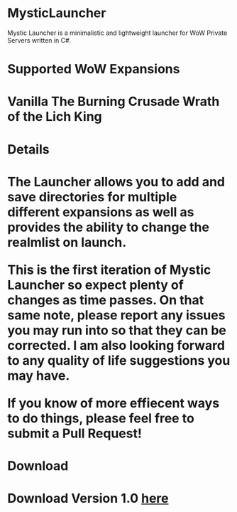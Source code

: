 # MysticLauncher

Mystic Launcher is a minimalistic and lightweight launcher for WoW Private Servers written in C#.

<h1>Supported WoW Expansions<h1/>
  
Vanilla
The Burning Crusade
Wrath of the Lich King

<h1>Details<h1/>

The Launcher allows you to add and save directories for multiple different expansions as well as provides the ability to change the realmlist on launch.

This is the first iteration of Mystic Launcher so expect plenty of changes as time passes. On that same note, please report any issues you may run into so that they can be corrected. I am also looking forward to any quality of life suggestions you may have.

If you know of more effiecent ways to do things, please feel free to submit a Pull Request!

<h1>Download<h1/>

Download Version 1.0 [here](https://github.com/DashTM/MysticLauncher/releases/download/Release/MysticLauncherv1.zip)
